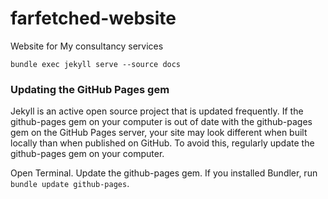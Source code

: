 # farfetched-website
Website for My consultancy services


`bundle exec jekyll serve --source docs`



### Updating the GitHub Pages gem
Jekyll is an active open source project that is updated frequently. If the github-pages gem on your computer is out of date with the github-pages gem on the GitHub Pages server, your site may look different when built locally than when published on GitHub. To avoid this, regularly update the github-pages gem on your computer.

Open Terminal.
Update the github-pages gem.
If you installed Bundler, run `bundle update github-pages`.